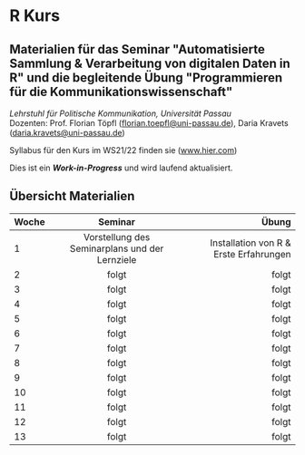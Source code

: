 # R Kurs

Materialien für das Seminar "Automatisierte Sammlung & Verarbeitung von digitalen Daten in R" und die begleitende Übung "Programmieren für die Kommunikationswissenschaft"
---------------

*Lehrstuhl für Politische Kommunikation, Universität Passau*    
Dozenten: Prof. Florian Töpfl (<florian.toepfl@uni-passau.de>), Daria Kravets (<daria.kravets@uni-passau.de>)

Syllabus für den Kurs im WS21/22 finden sie <hier> (www.hier.com)
  
Dies ist ein ***Work-in-Progress*** und wird laufend aktualisiert.

Übersicht Materialien
---------------

| Woche  | Seminar       | Übung |
| -------|:-------------:| -----:|
| 1      | Vorstellung des Seminarplans und der Lernziele           | Installation von R & Erste Erfahrungen |
| 2      | folgt           | folgt|
| 3      | folgt           | folgt|
| 4      | folgt           | folgt|
| 5      | folgt           | folgt|
| 6      | folgt           | folgt|
| 7      | folgt           | folgt|
| 8      | folgt           | folgt|
| 9      | folgt           | folgt|
| 10     | folgt           | folgt|
| 11     | folgt           | folgt|
| 12     | folgt           | folgt|
| 13     | folgt           | folgt|

